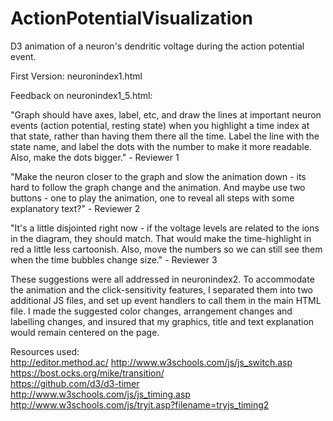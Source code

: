 # ActionPotentialVisualization
D3 animation of a neuron's dendritic voltage during the action potential event.


First Version: neuronindex1.html

Feedback on neuronindex1_5.html:

  "Graph should have axes, label, etc, and draw the lines at important neuron events (action potential, resting state) when you highlight a time index at that state, rather than having them there all the time. Label the line with the state name, and label the dots with the number to make it more readable. Also, make the dots bigger." - Reviewer 1
  
  "Make the neuron closer to the graph and slow the animation down - its hard to follow the graph change and the animation. And maybe use two buttons - one to play the animation, one to reveal all steps with some explanatory text?" - Reviewer 2

  "It's a little disjointed right now - if the voltage levels are related to the ions in the diagram, they should match. That would make the time-highlight in red a little less cartoonish. Also, move the numbers so we can still see them when the time bubbles change size." - Reviewer 3
  
These suggestions were all addressed in neuronindex2. To accommodate the animation and the click-sensitivity features, I separated them into two additional JS files, and set up event handlers to call them in the main HTML file. I made the suggested color changes, arrangement changes and labelling changes, and insured that my graphics, title and text explanation would remain centered on the page. 

Resources used:   
http://editor.method.ac/
http://www.w3schools.com/js/js_switch.asp  
https://bost.ocks.org/mike/transition/  
https://github.com/d3/d3-timer  
http://www.w3schools.com/js/js_timing.asp  
http://www.w3schools.com/js/tryit.asp?filename=tryjs_timing2  
